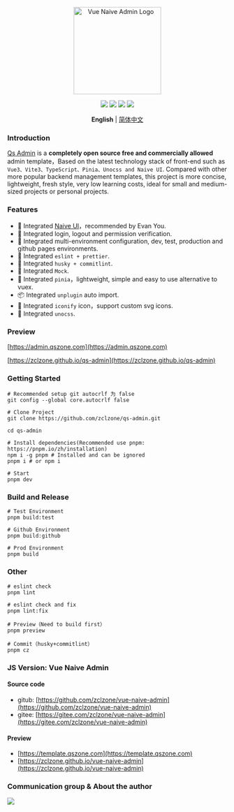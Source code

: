 <p align="center">
  <a href="https://github.com/zclzone/qs-admin">
    <img alt="Vue Naive Admin Logo" width="200" src="https://assets.qszone.com/images/logo_qs.svg">
  </a>
</p>
<p align="center">
  <a href="https://github.com/zclzone/qs-admin/actions"><img allt="checks" src="https://badgen.net/github/checks/zclzone/qs-admin"/></a>
  <a href="https://github.com/zclzone/qs-admin"><img allt="stars" src="https://badgen.net/github/stars/zclzone/qs-admin"/></a>
  <a href="https://github.com/zclzone/qs-admin"><img allt="forks" src="https://badgen.net/github/forks/zclzone/qs-admin"/></a>
  <a href="./LICENSE"><img allt="MIT License" src="https://badgen.net/github/license/zclzone/qs-admin"/></a>
</p>

<p align='center'>
  <b>English</b> | 
  <a href="https://github.com/zclzone/qs-admin/blob/main/README.zh-CN.md">简体中文</a>
</p>

### Introduction

[Qs Admin](https://github.com/zclzone/qs-admin) is a **completely open source free and commercially allowed** admin template，Based on the latest technology stack of front-end such as `Vue3、Vite3、TypeScript、Pinia、Unocss and Naive UI`. Compared with other more popular backend management templates, this project is more concise, lightweight, fresh style, very low learning costs, ideal for small and medium-sized projects or personal projects.

### Features

- 🍒 Integrated [Naive UI](https://www.naiveui.com)，recommended by Evan You.
- 🍑 Integrated login, logout and permission verification.
- 🍐 Integrated multi-environment configuration, dev, test, production and github pages environments.
- 🍎 Integrated `eslint + prettier`.
- 🍌 Integrated `husky + commitlint`.
- 🍉 Integrated `Mock`.
- 🍍 Integrated `pinia`，lightweight, simple and easy to use alternative to vuex.
- 📦 Integrated `unplugin` auto import.
- 🤹 Integrated `iconify` icon，support custom svg icons.
- 🍇 Integrated `unocss`.

### Preview

[https://admin.qszone.com](https://admin.qszone.com)

[https://zclzone.github.io/qs-admin](https://zclzone.github.io/qs-admin)


### Getting Started

```shell
# Recommended setup git autocrlf 为 false
git config --global core.autocrlf false

# Clone Project
git clone https://github.com/zclzone/qs-admin.git

cd qs-admin

# Install dependencies(Recommended use pnpm: https://pnpm.io/zh/installation)
npm i -g pnpm # Installed and can be ignored
pnpm i # or npm i

# Start
pnpm dev
```

### Build and Release

```shell
# Test Environment
pnpm build:test

# Github Environment
pnpm build:github

# Prod Environment
pnpm build
```

### Other

```shell
# eslint check
pnpm lint

# eslint check and fix
pnpm lint:fix

# Preview（Need to build first）
pnpm preview

# Commit（husky+commitlint）
pnpm cz
```

### JS Version: Vue Naive Admin

#### Source code

- gitub: [https://github.com/zclzone/vue-naive-admin](https://github.com/zclzone/vue-naive-admin)
- gitee: [https://gitee.com/zclzone/vue-naive-admin](https://gitee.com/zclzone/vue-naive-admin)

#### Preview

- [https://template.qszone.com](https://template.qszone.com)
- [https://zclzone.github.io/vue-naive-admin](https://zclzone.github.io/vue-naive-admin)

### Communication group & About the author

<a href="https://blog.qszone.com/about/">
  <img src="https://assets.qszone.com/images/about.png" style="max-width: 400px" />
</a>


